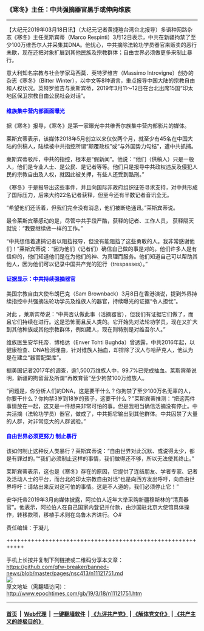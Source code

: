 ### 《寒冬》主任：中共强摘器官黑手或伸向维族
------------------------

<p>
 【大纪元2019年03月18日讯】（大纪元记者黄捷瑄台湾台北报导）多语种网路杂志《寒冬》主任莱斯宾蒂（Marco Respinti）3月12日表示，中共在新疆拘禁了至少100万维吾尔人并采集其DNA。他忧心，中共摘除法轮功学员器官来贩卖的恶行未歇，现在还把对象扩展到其他民族及宗教群体；自由世界必须做更多来制止暴行。
</p>
<p>
 意大利知名宗教与社会学家马西莫．英特罗维吉（Massimo Introvigne）创办的杂志《寒冬》（Bitter Winter），以中文等8种语言，重点报导中国大陆的宗教自由和人权状况。英特罗维吉与莱斯宾蒂，2019年3月11～12日在台北出席15国“印太地区保卫宗教自由公民社会对话”。
</p>
<h4>
 <span style="color: #0000ff;">
  维族集中营内部画面曝光
 </span>
</h4>
<p>
 据《寒冬》报导，《寒冬》是第一家曝光中共维吾尔族集中营内部影片的媒体。
</p>
<p>
 莱斯宾蒂表示，该媒体2018年5月创立以来仅仅两个月，就至少有45名在中国大陆的供稿人，陆续被中共指控所谓“颠覆政权”或“与外国势力勾结”，遭中共抓捕。
</p>
<p>
 莱斯宾蒂驳斥，中共的指控，根本是“假新闻”。他说：“他们（供稿人）只是一般人，他们是专业人士、是公民、是记者等等。他们只是报导中共政权违反及侵犯人民的宗教自由及人权，就因此被关押，有些人还受到酷刑。”
</p>
<p>
 《寒冬》于是报导出这些事件，并且向国际非政府组织征签寻求支持，对中共形成了国际压力，后来大约22名记者获释，但至今还有半数记者音讯全无。
</p>
<p>
 “希望他们还活着，但我们完全没有消息，他们被断绝通讯。”莱斯宾蒂说。
</p>
<p>
 最令莱斯宾蒂感动的是，尽管中共手段严酷，获释的记者、工作人员， 获释隔天就说：“我要继续做一样的工作。”
</p>
<p>
 “中共想借着逮捕记者以阻挡报导，但没有能阻挡了这些勇敢的人。我非常感谢他们！”莱斯宾蒂说：“因为他们（记者们）确信自己做的事是对的。他们许多人是有信仰的，他们知道他们是在为他们的神、为真理而服务。他们知道自己可以帮助其他人，因为他们可以记录中国共产党的犯行（trespasses）。”
</p>
<h4>
 <span style="color: #0000ff;">
  证据显示：中共持续强摘器官
 </span>
</h4>
<p>
 美国宗教自由大使布朗巴克（Sam Brownback）3月8日在香港演说，提到外界持续指控中共强摘法轮功学员及维族人的器官，持续曝光的证据“令人担忧”。
</p>
<p>
 对此 ，莱斯宾蒂说：“中共否认做此事（活摘器官），但我们有证据它们做了，而且它们持续在进行。这是恐怖而且反人类的。它开始先对法轮功学员，现在又扩大到其他种族或其他宗教群体，例如藏人，现在则特别是对维吾尔人。”
</p>
<p>
 维族医生安华托帝．博格达（Enver Tohti Bughda）曾透露，中共2016年起，以健康检查、DNA检测理由，针对维族人抽血，却排除了汉人与哈萨克人，他认为是在建立“器官配型库”。
</p>
<p>
 据美国记者2017年的调查，逾1,500万维族人中，99.7%已完成抽血。莱斯宾蒂说明，新疆的拘留营及所谓“再教育营”至少拘禁100万维族人。
</p>
<p>
 “问题是，你分析人们的DNA，这是要干什么？你拘禁了至少100万名无辜的人，你要干什么？你拘禁3岁到18岁的孩子，这要干什么？”莱斯宾蒂推测：“把这两件事情放在一起，这又是一件想来非常可怕的事。但是我相当确信活摘没有停止。中共活摘（法轮功学员）器官，做成了，中共把它输出到其他群体。中共囚禁了大量的人群，对非常庞大的人群试验。”
</p>
<h4>
 <span style="color: #0000ff;">
  自由世界必须更努力 制止暴行
 </span>
</h4>
<p>
 该如何制止这种反人类暴行？莱斯宾蒂说：“自由世界对此沉默、或说得太少，都是有罪过的。”“我们必须制止这样的事情，我们做得还不够，所以无法使其终止。”
</p>
<p>
 莱斯宾蒂表示，这也是《寒冬》存在的原因，它提供了连结朋友、学者专家、记者及活动人士的平台，而台北的印太宗教自由对话“也是向西方发出呼吁，向自由世界呼吁：请站出来反对这可怕的事情。这是不人道的，我们必须停止它！”
</p>
<p>
 安华托帝2019年3月向媒体披露，阿拉伯人近年大举采购新疆穆斯林的“清真器官”。他表示，阿拉伯人在自己国家内登记并付款，由沙国驻北京大使馆具体操作，转移款项，移植手术则在乌鲁木齐进行。◇#
</p>
<p>
 责任编辑：于凝儿
</p>

+++++++++++++++++++++++++++++++++++++++++++++++++++++++++++<br/><br/>
手机上长按并复制下列链接或二维码分享本文章：<br/>
https://github.com/gfw-breaker/banned-news/blob/master/pages/nsc413/n11121751.md <br/>
<a href='https://github.com/gfw-breaker/banned-news/blob/master/pages/nsc413/n11121751.md'><img src='https://github.com/gfw-breaker/banned-news/blob/master/pages/nsc413/n11121751.md.png'/></a> <br/>
原文地址（需翻墙访问）：http://www.epochtimes.com/gb/19/3/18/n11121751.htm


------------------------
#### [首页](https://github.com/gfw-breaker/banned-news/blob/master/README.md) &nbsp;|&nbsp; [Web代理](https://github.com/labour-camp/helloworld) &nbsp;|&nbsp; [一键翻墙软件](https://github.com/gfw-breaker/nogfw/blob/master/README.md) &nbsp;| [《九评共产党》](https://github.com/gfw-breaker/9ping.md/blob/master/README.md#九评之一评共产党是什么) | [《解体党文化》](https://github.com/gfw-breaker/jtdwh.md/blob/master/README.md) | [《共产主义的终极目的》](https://github.com/gfw-breaker/gczydzjmd.md/blob/master/README.md)

